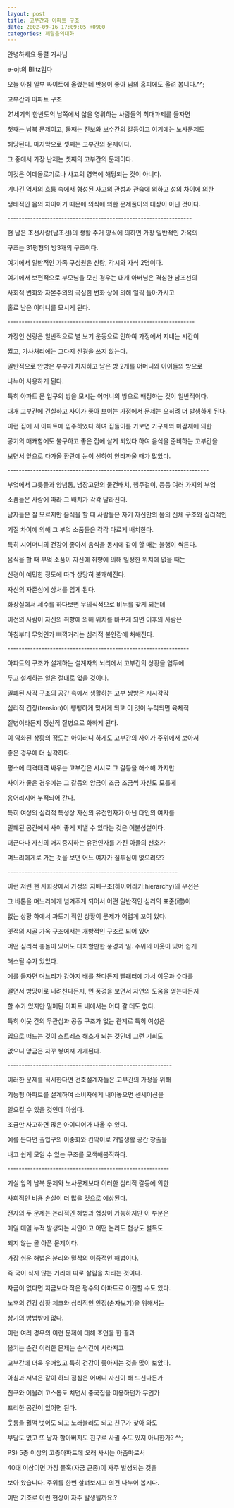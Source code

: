 ```yaml
---
layout: post
title: 고부간과 아파트 구조
date: 2002-09-16 17:09:05 +0900
categories: 깨달음의대화
---
```

안녕하세요 동렬 거사님
  
e-ojt의 Blitz임다
  
오늘 아침 일부 싸이트에 올렸는데 반응이 좋아 님의 홈피에도 올려 봅니다.^^;
  

  
고부간과 아파트 구조
  

  
21세기의 한반도의 남쪽에서 &#49335;을 영위하는 사람들의 최대과제를 들자면
  
첫째는 남북 문제이고, 둘째는 진보와 보수간의 갈등이고 여기에는 노사문제도
  
해당된다. 마지막으로 셋째는 고부간의 문제이다.
  
그 중에서 가장 난제는 셋째의 고부간의 문제이다.
  
이것은 이데올로기로나 사고의 영역에 해당되는 것이 아니다.
  
기나긴 역사의 흐름 속에서 형성된 사고의 관성과 관습에 의하고 성의 차이에 의한
  
생태적인 몸의 차이이기 때문에 의식에 의한 문제풀이의 대상이 아닌 것이다.
  

  
\---\---\---\---\---\---\---\---\---\---\---\---\---\---\---\---\---\---\---\---\-----
  

  
현 남은 조선사람(남조선)의 생활 주거 양식에 의하면 가장 일반적인 가옥의
  
구조는 31평형의 방3개의 구조이다.
  
여기에서 일반적인 가족 구성원은 신랑, 각시와 자식 2명이다.
  
여기에서 보편적으로 부모님을 모신 경우는 대개 아버님은 격심한 남조선의
  
사회적 변화와 자본주의의 극심한 변화 상에 의해 일찍 돌아가시고
  
홀로 남은 어머니를 모시게 된다.
  

  
\---\---\---\---\---\---\---\---\---\---\---\---\---\---\---\---\---\---\---\---\---\---
  

  
가장인 신랑은 일반적으로 별 보기 운동으로 인하여 가정에서 지내는 시간이
  
짧고, 가사처리에는 그다지 신경을 쓰지 않는다.
  
일반적으로 안방은 부부가 차지하고 남은 방 2개를 어머니와 아이들의 방으로
  
나누어 사용하게 된다.
  
특히 아파트 문 입구의 방을 모시는 어머니의 방으로 배정하는 것이 일반적이다.
  
대개 고부간에 건실하고 사이가 좋아 보이는 가정에서 문제는 오히려 더 발생하게 된다.
  
이런 집에 새 아파트에 입주하였다 하여 집들이를 가보면 가구재와 마감재에 의한
  
공기의 매캐함에도 불구하고 좋은 집에 살게 되었다 하여 음식을 준비하는 고부간을
  
보면서 앞으로 다가올 환란에 눈이 선하여 안타까울 때가 많았다.
  

  
\---\---\---\---\---\---\---\---\---\---\---\---\---\---\---\---\---\---\---\---\---\---\-----
  

  
부엌에서 그릇들과 양념통, 냉장고안의 물건배치, 행주걸이, 등등 여러 가지의 부엌
  
소품들은 사람에 따라 그 배치가 각각 달라진다.
  
남자들은 잘 모르지만 음식을 할 때 사람들은 자기 자신만의 몸의 신체 구조와 심리적인
  
기질 차이에 의해 그 부엌 소품들은 각각 다르게 배치한다.
  
특히 시어머니의 건강이 좋아서 음식을 동시에 같이 할 때는 불행이 싹튼다.
  
음식을 할 때 부엌 소품이 자신에 취향에 의해 일정한 위치에 없을 때는
  
신경이 예민한 정도에 따라 상당히 불쾌해진다.
  
자신의 자존심에 상처를 입게 된다.
  
화장실에서 세수를 하다보면 무의식적으로 비누를 찾게 되는데
  
이전의 사람이 자신의 취향에 의해 위치를 바꾸게 되면 이후의 사람은
  
아침부터 무엇인가 삐꺽거리는 심리적 불안감에 처해진다.
  

  
\---\---\---\---\---\---\---\---\---\---\---\---\---\---\---\---\---\---\---\---\----
  

  
아파트의 구조가 설계하는 설계자의 뇌리에서 고부간의 상황을 염두에
  
두고 설계하는 일은 절대로 없을 것이다.
  
밀폐된 사각 구조의 공간 속에서 생활하는 고부 쌍방은 시시각각
  
심리적 긴장(tension)이 팽팽하게 맞서게 되고 이 것이 누적되면 육체적
  
질병이라든지 정신적 질병으로 화하게 된다.
  
이 악화된 상황의 정도는 아이러니 하게도 고부간의 사이가 주위에서 보아서
  
좋은 경우에 더 심각하다.
  
평소에 티격태격 싸우는 고부간은 시시로 그 갈등을 해소해 가지만
  
사이가 좋은 경우에는 그 갈등의 앙금이 조금 조금씩 자신도 모를게
  
응어리지어 누적되어 간다.
  
특히 여성의 심리적 특성상 자신의 유전인자가 아닌 타인의 여자를
  
밀폐된 공간에서 사이 좋게 지낼 수 있다는 것은 어불성설이다.
  
더군다나 자신의 애지중지하는 유전인자를 가진 아들의 선호가
  
며느리에게로 가는 것을 보면 어느 여자가 질투심이 없으리오?
  

  
\---\---\---\---\---\---\---\---\---\---\---\---\---\---\---\---\---\---\---\---
  

  
이런 저런 현 사회상에서 가정의 지배구조(하이어라키:hierarchy)의 우선은
  
그 바톤을 며느리에게 넘겨주게 되어서 어떤 일반적인 심리의 표준(禮)이
  
없는 상황 하에서 과도기 적인 상황이 문제가 어렵게 꼬여 있다.
  
옛적의 시골 가옥 구조에서는 개방적인 구조로 되어 있어
  
어떤 심리적 충돌이 있어도 대치할만한 풍경과 일. 주위의 이웃이 있어 쉽게
  
해소될 수가 있었다.
  
예를 들자면 며느리가 강아지 배를 찬다든지 빨래터에 가서 이웃과 수다를
  
떨면서 방망이로 내려친다든지, 먼 풍경을 보면서 자연의 도움을 얻는다든지
  
할 수가 있지만 밀폐된 아파트 내에서는 어디 갈 데도 없다.
  
특히 이웃 간의 무관심과 공동 구조가 없는 관계로 특히 여성은
  
입으로 떠드는 것이 스트레스 해소가 되는 것인데 그런 기회도
  
없으니 앙금은 자꾸 쌓여져 가게된다.
  

  
\---\---\---\---\---\---\---\---\---\---\---\---\---\---\---\---\---\---\----
  

  
이러한 문제를 직시한다면 건축설계자들은 고부간의 가정을 위해
  
기능형 아파트를 설계하여 소비자에게 내어놓으면 센세이션을
  
일으킬 수 있을 것인데 아쉽다.
  
조금만 사고하면 많은 아이디어가 나올 수 있다.
  
예를 든다면 출입구의 이중화와 칸막이로 개별생활 공간 창출을
  
내고 쉽게 모일 수 있는 구조를 모색해봄직하다.
  

  
\---\---\---\---\---\---\---\---\---\---\---\---\---\---\---\---\---\---\---
  

  
기실 앞의 남북 문제와 노사문제보다 이러한 심리적 갈등에 의한
  
사회적인 비용 손실이 더 많을 것으로 예상된다.
  
전자의 두 문제는 논리적인 해법과 협상이 가능하지만 이 부분은
  
매일 매일 누적 발생되는 사안이고 어떤 논리도 협상도 설득도
  
되지 않는 골 아픈 문제이다.
  
가장 쉬운 해법은 분리와 밀착의 이중적인 해법이다.
  
즉 국이 식지 않는 거리에 따로 살림을 차리는 것이다.
  
자금이 없다면 지금보다 작은 평수의 아파트로 이전할 수도 있다.
  
노후의 건강 상황 체크와 심리적인 안정(손자보기)을 위해서는
  
상기의 방법밖에 없다.
  
이런 여러 경우의 이런 문제에 대해 조언을 한 결과
  
옮기는 순간 이러한 문제는 순식간에 사라지고
  
고부간에 더욱 우애있고 특히 건강이 좋아지는 것을 많이 보았다.
  
아침과 저녁은 같이 하되 점심은 어머니 자신이 해 드신다든가
  
친구와 어울려 고스톱도 치면서 중국집을 이용하던가 무언가
  
프리한 공간이 있어면 된다.
  
웃통을 훨떡 벗어도 되고 노래불러도 되고 친구가 찾아 와도
  
부담도 없고 또 남자 할아버지도 친구로 사귈 수도 있지 아니한가? ^^;
  

  
PS) 5층 이상의 고층아파트에 오래 사시는 아줌마로서
      
40대 이상이면 가칭 물혹(자궁 근종)이 자주 발생되는 것을
      
보아 왔습니다. 주위를 한번 살펴보시고 의견 나누어 봅시다.
      
어떤 기조로 이런 현상이 자주 발생될까요.?